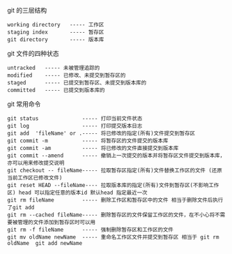git 的三层结构

	working directory	----- 工作区
	staging index		----- 暂存区
	git directory		----- 版本库
	

git 文件的四种状态

	untracked   ----- 未被管理追踪的
	modified	----- 已修改、未提交到暂存区的
	staged		----- 已提交到暂存区、未提交到版本库的
	committed 	----- 已提交到版本库的


git 常用命令

	git status  			----- 打印当前文件状态
	git log					----- 打印提交版本日志
	git add  'fileName'	or .----- 将已修改的指定(所有)文件提交到暂存区 
	git commit -m			----- 将暂存区的文件提交的版本库
	git commit -am			----- 将已修改的文件直接提交到版本库
	git commit --amend 		----- 撤销上一次提交的版本并将暂存区文件提交到版本库，亦可以用来修改提交说明
	git checkout -- fileName----- 拉取暂存区指定(所有)文件替换工作区的文件 (还原当前工作区已修改文件)
	git reset HEAD --fileName---- 拉取版本库的指定(所有)文件到暂存区(不影响工作区) head 可以指定任意的版本id 默认head 指定最近一次
	git rm fileName			----- 删除工作区和暂存区中的文件 相当于删除文件后执行了git add
	git rm --cached fileName----- 删除暂存区的文件保留工作区的文件，在不小心将不需要被管理的文件添加到暂存区时可以用
	git rm -f fileName		----- 强制删除暂存区和工作区的文件
	git mv oldName newName	----- 重命名工作区文件并提交到暂存区 相当于 git rm oldName  git add newName
